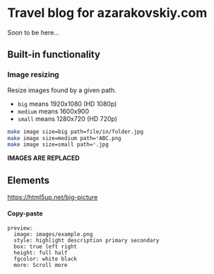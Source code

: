 # Travel blog for azarakovskiy.com

Soon to be here...

## Built-in functionality

### Image resizing

Resize images found by a given path.

- `big` means 1920x1080 (HD 1080p)
- `medium` means 1600x900
- `small` means 1280x720 (HD 720p)


```bash
make image size=big path=file/in/folder.jpg
make image size=medium path=*ABC.png
make image size=small path=*.jpg
```

**IMAGES ARE REPLACED**

## Elements

https://html5up.net/big-picture

#### Copy-paste
```
preview:
  image: images/example.png
  style: highlight description primary secondary
  box: true left right
  height: full half
  fgcolor: white black
  more: Scroll more
```
